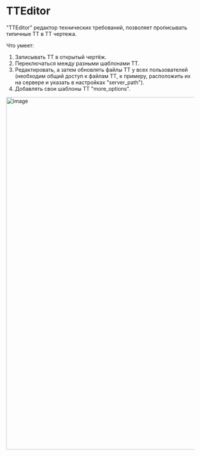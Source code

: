 # TTEditor

"TTEditor" редактор технических требований, позволяет прописывать типичные ТТ в ТТ чертежа.

Что умеет:
1. Записывать ТТ в открытый чертёж.
2. Переключаться между разными шаблонами ТТ.
3. Редактировать, а затем обновлять файлы ТТ у всех пользователей (необходим общий доступ к файлам ТТ, к примеру, расположить их на сервере и указать  в настройках "server_path").
4. Добавлять свои шаблоны ТТ "more_options".

<img width="1351" height="945" alt="image" src="https://github.com/user-attachments/assets/ed8c5a31-af21-42cc-a432-024885c67249" />
